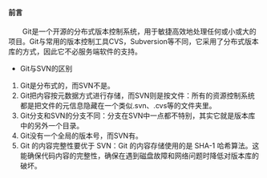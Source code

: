 #### 前言
&emsp;&emsp;Git是一个开源的分布式版本控制系统，用于敏捷高效地处理任何或小或大的项目。Git与常用的版本控制工具CVS，Subversion等不同，它采用了分布式版本库的方式，因此它不必服务端软件的支持。

- Git与SVN的区别
1. Git是分布式的，而SVN不是。
2. Git把内容按元数据方式进行存储，而SVN则是按文件：所有的资源控制系统都是把文件的元信息隐藏在一个类似.svn、.cvs等的文件夹里。
3. Git分支和SVN的分支不同：分支在SVN中一点都不特别，其实它就是版本库中的另外一个目录。
4. Git没有一个全局的版本号，而SVN有。
5. Git 的内容完整性要优于 SVN：Git 的内容存储使用的是 SHA-1 哈希算法。这能确保代码内容的完整性，确保在遇到磁盘故障和网络问题时降低对版本库的破坏。